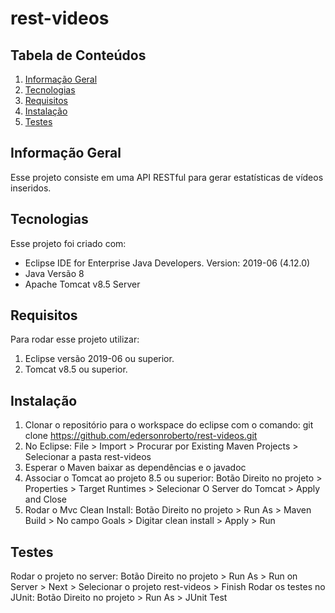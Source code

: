 # rest-videos

## Tabela de Conteúdos
1. [Informação Geral](#informação-geral)
2. [Tecnologias](#tecnologias)
3. [Requisitos](#requisitos) 
4. [Instalação](#instalação) 
5. [Testes](#testes)

## Informação Geral
Esse projeto consiste em uma API RESTful para gerar estatísticas de vídeos inseridos.

## Tecnologias
Esse projeto foi criado com:
* Eclipse IDE for Enterprise Java Developers. Version: 2019-06 (4.12.0)
* Java Versão 8
* Apache Tomcat v8.5 Server


## Requisitos
Para rodar esse projeto utilizar:  
1. Eclipse versão 2019-06 ou superior. 
2. Tomcat v8.5 ou superior.

## Instalação
1. Clonar o repositório para o workspace do eclipse com o comando: git clone https://github.com/edersonroberto/rest-videos.git
2. No Eclipse: File > Import > Procurar por Existing Maven Projects > Selecionar a pasta rest-videos
3. Esperar o Maven baixar as dependências e o javadoc
4. Associar o Tomcat ao projeto 8.5 ou superior: Botão Direito no projeto > Properties > Target Runtimes > Selecionar O Server do Tomcat > Apply and Close
5. Rodar o Mvc Clean Install: Botão Direito no projeto > Run As > Maven Build > No campo Goals > Digitar clean install > Apply > Run

## Testes
Rodar o projeto no server: Botão Direito no projeto > Run As > Run on Server > Next > Selecionar o projeto rest-videos > Finish
Rodar os testes no JUnit: Botão Direito no projeto > Run As > JUnit Test 




